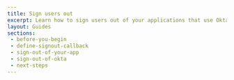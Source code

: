 ```yaml
---
title: Sign users out
excerpt: Learn how to sign users out of your applications that use Okta's APIs.
layout: Guides
sections: 
 - before-you-begin
 - define-signout-callback
 - sign-out-of-your-app
 - sign-out-of-okta
 - next-steps
---
```

